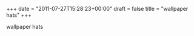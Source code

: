 +++
date = "2011-07-27T15:28:23+00:00"
draft = false
title = "wallpaper hats"
+++
<p>wallpaper hats</p>&#13;
 

